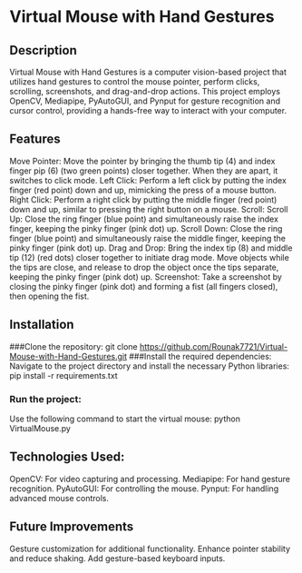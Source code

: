 # Virtual Mouse with Hand Gestures


## Description
Virtual Mouse with Hand Gestures is a computer vision-based project that utilizes hand gestures to control the mouse pointer, perform clicks, scrolling, screenshots, and drag-and-drop actions. This project employs OpenCV, Mediapipe, PyAutoGUI, and Pynput for gesture recognition and cursor control, providing a hands-free way to interact with your computer.


## Features
Move Pointer: Move the pointer by bringing the thumb tip (4) and index finger pip (6) (two green points) closer together. When they are apart, it switches to click mode.
Left Click: Perform a left click by putting the index finger (red point) down and up, mimicking the press of a mouse button.
Right Click: Perform a right click by putting the middle finger (red point) down and up, similar to pressing the right button on a mouse.
Scroll:
Scroll Up: Close the ring finger (blue point) and simultaneously raise the index finger, keeping the pinky finger (pink dot) up.
Scroll Down: Close the ring finger (blue point) and simultaneously raise the middle finger, keeping the pinky finger (pink dot) up.
Drag and Drop: Bring the index tip (8) and middle tip (12) (red dots) closer together to initiate drag mode. Move objects while the tips are close, and release to drop the object once the tips separate, keeping the pinky finger (pink dot) up.
Screenshot: Take a screenshot by closing the pinky finger (pink dot) and forming a fist (all fingers closed), then opening the fist.


## Installation
###Clone the repository:
git clone https://github.com/Rounak7721/Virtual-Mouse-with-Hand-Gestures.git
###Install the required dependencies: 
Navigate to the project directory and install the necessary Python libraries:
pip install -r requirements.txt

### Run the project: 
Use the following command to start the virtual mouse:
python VirtualMouse.py


## Technologies Used:
OpenCV: For video capturing and processing.
Mediapipe: For hand gesture recognition.
PyAutoGUI: For controlling the mouse.
Pynput: For handling advanced mouse controls.


## Future Improvements
Gesture customization for additional functionality.
Enhance pointer stability and reduce shaking.
Add gesture-based keyboard inputs.
